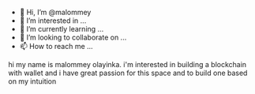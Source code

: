 - 👋 Hi, I’m @malommey
- 👀 I’m interested in ...
- 🌱 I’m currently learning ...
- 💞️ I’m looking to collaborate on ...
- 📫 How to reach me ...

<!---
malommey/malommey is a ✨ special ✨ repository because its `README.md` (this file) appears on your GitHub profile.
You can click the Preview link to take a look at your changes.
--->
hi  my  name  is malommey olayinka. i'm interested in building a blockchain  with wallet and i have great passion  for this space and to build one based on  my intuition
